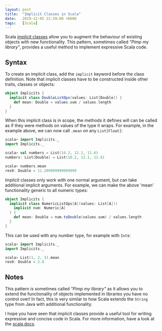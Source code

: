 ```yaml
---
layout: post
title:  "Implicit Classes in Scala"
date:   2019-12-05 22:39:00 +0000
tags:   [Scala]
---
```


Scala [implicit classes] allow you to augment the behaviour of existing objects
with new functionality. This pattern, sometimes called _"Pimp my library"_,
provides a useful method to implement expressive Scala code.

## Syntax

To create an implicit class, add the `implicit` keyword before the class
definition. Note that implicit classes have to be constructed inside other
traits, classes or objects:

```scala
object Implicits {
  implicit class DoubleListOps(values: List[Double]) {
    def mean: Double = values.sum / values.length
  }
}
```

When this implicit class is in scope, the methods it defines will can be called
as if they were methods on values of the type it wraps. For example, in the
example above, we can now call `.mean` on any `List[Float]`:

```scala
scala> import Implicits._
import Implicits._

scala> val numbers = List(10.2, 12.1, 11.6)
numbers: List[Double] = List(10.2, 12.1, 11.6)

scala> numbers.mean
res0: Double = 11.299999999999999
```

Implicit classes only work with one normal argument, but can take additional
implicit arguments. For example, we can make the above 'mean' functionality
generic to all numeric types:

```scala
object Implicits {
  implicit class NumericListOps[A](values: List[A])(
    implicit num: Numeric[A]
  ) {
    def mean: Double = num.toDouble(values.sum) / values.length
  }
}
```

This can be used with any number type, for example with `Int`s:

```scala
scala> import Implicits._
import Implicits._

scala> List(1, 2, 3).mean
res0: Double = 2.0
```

## Notes

This pattern is sometimes called _"Pimp my library"_ as it allows you to extend
the functionality of objects implemented in libraries you have no control over!
In fact, this is very similar to how Scala extends the `String` type from Java
with additional functionality.

I hope you have seen that implicit classes provide a useful tool for writing
expressive and concise code in Scala. For more information, have a look at the
[scala docs][implicit classes].

[implicit classes]: https://docs.scala-lang.org/overviews/core/implicit-classes.html
